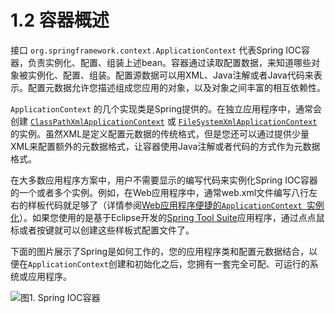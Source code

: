 # 1.2 容器概述

接口 `org.springframework.context.ApplicationContext` 代表Spring IOC容器，负责实例化、配置、组装上述bean。容器通过读取配置数据，来知道哪些对象被实例化、配置、组装。配置源数据可以用XML、Java注解或者Java代码来表示。配置元数据允许您描述组成您应用的对象，以及对象之间丰富的相互依赖性。

 `ApplicationContext` 的几个实现类是Spring提供的。在独立应用程序中，通常会创建 [`ClassPathXmlApplicationContext`](https://docs.spring.io/spring-framework/docs/5.0.9.RELEASE/javadoc-api/org/springframework/context/support/ClassPathXmlApplicationContext.html) 或 [`FileSystemXmlApplicationContext`](https://docs.spring.io/spring-framework/docs/5.0.9.RELEASE/javadoc-api/org/springframework/context/support/FileSystemXmlApplicationContext.html)的实例。虽然XML是定义配置元数据的传统格式，但是您还可以通过提供少量XML来配置额外的元数据格式，让容器使用Java注解或者代码的方式作为元数据格式。

在大多数应用程序方案中，用户不需要显示的编写代码来实例化Spring IOC容器的一个或者多个实例。例如，在Web应用程序中，通常web.xml文件编写八行左右的样板代码就足够了（详情参阅[Web应用程序便捷的`ApplicationContext `实例化](https://docs.spring.io/spring/docs/current/spring-framework-reference/core.html#context-create)）。如果您使用的是基于Eclipse开发的[Spring Tool Suite](https://spring.io/tools/sts)应用程序，通过点点鼠标或者按键就可以创建这些样板式配置文件了。

下面的图片展示了Spring是如何工作的，您的应用程序类和配置元数据结合，以便在`ApplicationContext`创建和初始化之后，您拥有一套完全可配、可运行的系统或应用程序。

![图1. Spring IOC容器](https://docs.spring.io/spring/docs/current/spring-framework-reference/images/container-magic.png)

